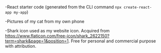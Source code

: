 -React starter code (generated from the CLI command `npx create-react-app my-app`) 

-Pictures of my cat from my own phone

-Shark icon used as my website icon. Acquired from https://www.flaticon.com/free-icon/shark_2622150?term=shark&page=1&position=1. Free for personal and commercial purpose with attribution.
